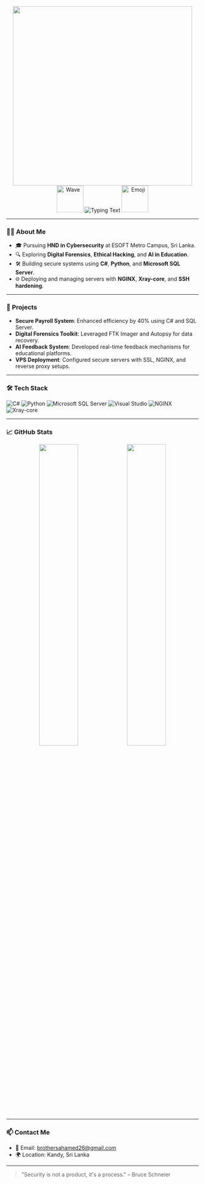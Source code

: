 <!-- Animated Intro -->
<div align="center">
  <img height="470" src="https://i.pinimg.com/originals/c5/d6/8e/c5d68e3f92b74f875e9eaa71e7afaf72.gif" />
</div>

<!-- Name & Animated Typing -->
<div align="center">
  <img height="70" src="https://camo.githubusercontent.com/b676b05351a07be167a2abc0ce43a28e21c1e3b7dfaafdbfe39b11e139d454ac/68747470733a2f2f6d656469612e67697068792e636f6d2f6d656469612f334f586335694d345679624c7a4b416f42522f67697068792e676966" alt="Wave" />
  <img src="https://readme-typing-svg.demolab.com?font=Fira+Code&weight=600&pause=1000&center=true&vCenter=true&width=435&lines=Hi%2C+I'm+Umar+Ahamed;Cybersecurity+Enthusiast;Digital+Forensics+Explorer;Software+Developer" alt="Typing Text" />
  <img height="70" src="https://camo.githubusercontent.com/7a94504569b436498bc9a595d68ed1a06689c81a00c3bedf0db451f2e769375b/68747470733a2f2f6d656469612e67697068792e636f6d2f6d656469612f3833773853677971665966465a3549476f462f67697068792e676966" alt="Emoji" />
</div>

---

### 🧑‍💻 About Me

- 🎓 Pursuing **HND in Cybersecurity** at ESOFT Metro Campus, Sri Lanka.
- 🔍 Exploring **Digital Forensics**, **Ethical Hacking**, and **AI in Education**.
- 🛠️ Building secure systems using **C#**, **Python**, and **Microsoft SQL Server**.
- 🌐 Deploying and managing servers with **NGINX**, **Xray-core**, and **SSH hardening**.

---

### 🚀 Projects

- **Secure Payroll System**: Enhanced efficiency by 40% using C# and SQL Server.
- **Digital Forensics Toolkit**: Leveraged FTK Imager and Autopsy for data recovery.
- **AI Feedback System**: Developed real-time feedback mechanisms for educational platforms.
- **VPS Deployment**: Configured secure servers with SSL, NGINX, and reverse proxy setups.

---

### 🛠️ Tech Stack

![C#](https://img.shields.io/badge/C%23-239120?style=for-the-badge&logo=c-sharp&logoColor=white)
![Python](https://img.shields.io/badge/Python-3776AB?style=for-the-badge&logo=python&logoColor=white)
![Microsoft SQL Server](https://img.shields.io/badge/SQL%20Server-CC2927?style=for-the-badge&logo=microsoft-sql-server&logoColor=white)
![Visual Studio](https://img.shields.io/badge/Visual%20Studio-5C2D91?style=for-the-badge&logo=visual-studio&logoColor=white)
![NGINX](https://img.shields.io/badge/NGINX-009639?style=for-the-badge&logo=nginx&logoColor=white)
![Xray-core](https://img.shields.io/badge/Xray--core-FF6C37?style=for-the-badge&logo=apache&logoColor=white)

---

### 📈 GitHub Stats

<div align="center">
  <img src="https://github-readme-stats.vercel.app/api?username=umarahamed&show_icons=true&theme=radical" width="45%" />
  <img src="https://github-readme-streak-stats.herokuapp.com/?user=umarahamed&theme=radical" width="45%" />
</div>

---

### 📫 Contact Me

- 📧 Email: [brothersahamed26@gmail.com](mailto:brothersahamed26@gmail.com)
- 🌍 Location: Kandy, Sri Lanka

---

> "Security is not a product, it's a process." – Bruce Schneier

